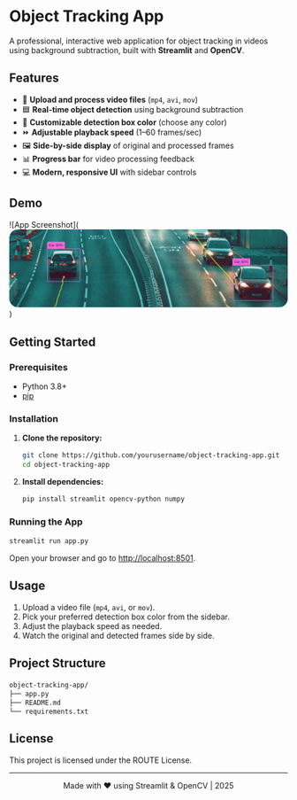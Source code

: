 # Object Tracking App

A professional, interactive web application for object tracking in videos using background subtraction, built with **Streamlit** and **OpenCV**.

## Features

- 🎥 **Upload and process video files** (`mp4`, `avi`, `mov`)
- 🟦 **Real-time object detection** using background subtraction
- 🎨 **Customizable detection box color** (choose any color)
- ⏩ **Adjustable playback speed** (1–60 frames/sec)
- 🖼️ **Side-by-side display** of original and processed frames
- 📊 **Progress bar** for video processing feedback
- 💻 **Modern, responsive UI** with sidebar controls

## Demo

![App Screenshot](![alt text](image-1.png))
## Getting Started

### Prerequisites

- Python 3.8+
- [pip](https://pip.pypa.io/en/stable/)

### Installation

1. **Clone the repository:**
    ```bash
    git clone https://github.com/yourusername/object-tracking-app.git
    cd object-tracking-app
    ```

2. **Install dependencies:**
    ```bash
    pip install streamlit opencv-python numpy
    ```

### Running the App

```bash
streamlit run app.py
```

Open your browser and go to [http://localhost:8501](http://localhost:8501).

## Usage

1. Upload a video file (`mp4`, `avi`, or `mov`).
2. Pick your preferred detection box color from the sidebar.
3. Adjust the playback speed as needed.
4. Watch the original and detected frames side by side.

## Project Structure

```
object-tracking-app/
├── app.py
├── README.md
└── requirements.txt
```

## License

This project is licensed under the ROUTE License.

---

<center>Made with ❤️ using Streamlit & OpenCV | 2025</center>